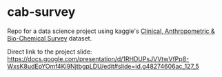 # cab-survey
Repo for a data science project using kaggle's [Clinical, Anthropometric &amp; Bio-Chemical Survey](https://www.kaggle.com/rajanand/cab-survey) dataset.

Direct link to the project slide:  
https://docs.google.com/presentation/d/1RHDUPsJVVtwVfPp8-WxsK8udEpYOmf4Ki9NjtbgpLDU/edit#slide=id.g48274606ac_127_5
